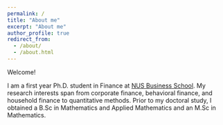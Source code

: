 ```yaml
---
permalink: /
title: "About me"
excerpt: "About me"
author_profile: true
redirect_from: 
  - /about/
  - /about.html
---
```


Welcome!

I am a first year Ph.D. student in Finance at [NUS Business School](https://bschool.nus.edu.sg/).​ My research interests span from corporate finance, behavioral finance, and household finance to quantitative methods. Prior to my doctoral study, I obtained a B.Sc in Mathematics and Applied Mathematics and an M.Sc in Mathematics.
